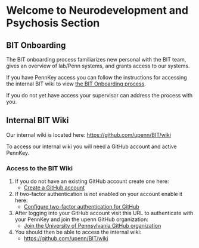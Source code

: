 # Welcome to Neurodevelopment and Psychosis Section 


## BIT Onboarding

The BIT onboarding process familiarizes new personal with the BIT team, gives an overview of lab/Penn systems, and grants access to our systems.

If you have PennKey access you can follow the instructions for accessing the internal BIT wiki to view [the BIT Onboarding process](https://github.com/upenn/BIT/wiki/BIT-Onboarding).

If you do not yet have access your supervisor can address the process with you.

## Internal BIT Wiki

Our internal wiki is located here: https://github.com/upenn/BIT/wiki

To access our internal wiki you will need a GitHub account and active PennKey.

### Access to the BIT Wiki

1. If you do not have an existing GitHub account create one here:
    * [Create a GitHub account](https://github.com/signup)
2. If two-factor authentication is not enabled on your account enable it here:
    * [Configure two-factor authentication for GitHub](https://docs.github.com/en/authentication/securing-your-account-with-two-factor-authentication-2fa/configuring-two-factor-authentication)
3. After logging into your GitHub account visit this URL to authenticate with your PennKey and join the upenn GitHub organization:
    * [Join the University of Pennsylvania GitHub organization](https://github.com/orgs/upenn/sso/sign_up)
4. You should then be able to access the internal wiki:
    * https://github.com/upenn/BIT/wiki
